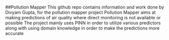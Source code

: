 ##Pollution Mapper
This github repo contains information and work done by Divyam Gupta, for the pollution mapper project
Pollution Mapper aims at making predictions of air quality where direct monitoring is not available or possible
The project mainly uses PINN in order to utilize various predictors along with using domain knowledge in order to make the predictions more accurate